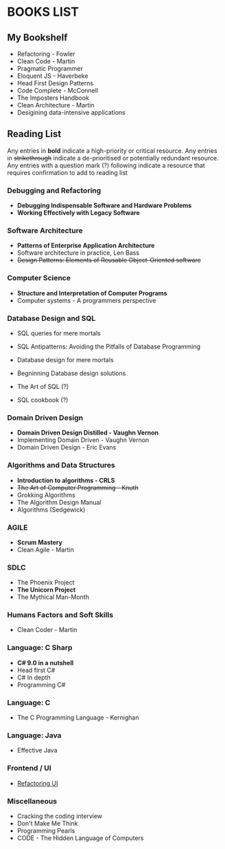 # BOOKS LIST

## My Bookshelf

- Refactoring - Fowler
- Clean Code - Martin
- Pragmatic Programmer
- Eloquent JS - Haverbeke
- Head First Design Patterns
- Code Complete - McConnell
- The Imposters Handbook
- Clean Architecture - Martin
- Desigining data-intensive applications

## Reading List

Any entries in **bold** indicate a high-priority or critical resource. Any entries in ~~strikethrough~~ indicate a de-prioritised or potentially redundant resource. Any entries with a question mark (?) following indicate a resource that requires confirmation to add to reading list

### Debugging and Refactoring

- **Debugging Indispensable Software and Hardware Problems**
- **Working Effectively with Legacy Software**

### Software Architecture

- **Patterns of Enterprise Application Architecture**
- Software architecture in practice, Len Bass
- ~~Design Patterns: Elements of Reusable Object-Oriented software~~

### Computer Science

- **Structure and Interpretation of Computer Programs**
- Computer systems - A programmers perspective

### Database Design and SQL

- SQL queries for mere mortals
- SQL Antipatterns: Avoiding the Pitfalls of Database Programming
- Database design for mere mortals
- Begninning Database design solutions

- The Art of SQL (?)
- SQL cookbook (?)

### Domain Driven Design

- **Domain Driven Design Distilled - Vaughn Vernon**
- Implementing Domain Driven - Vaughn Vernon
- Domain Driven Design - Eric Evans

### Algorithms and Data Structures

- **Introduction to algorithms - CRLS**
- ~~The Art of Computer Programming - Knuth~~
- Grokking Algorithms
- The Algorithm Design Manual
- Algorithms (Sedgewick)

### AGILE

- **Scrum Mastery**
- Clean Agile - Martin

### SDLC

- The Phoenix Project
- **The Unicorn Project**
- The Mythical Man-Month

### Humans Factors and Soft Skills

- Clean Coder - Martin

### Language: C Sharp

- **C# 9.0 in a nutshell**
- Head first C#
- C# In depth
- Programming C#

### Language: C

- The C Programming Language - Kernighan

### Language: Java

- Effective Java

### Frontend / UI

- [Refactoring UI](https://refactoringui.com/book/#get-refactoring-ui)

### Miscellaneous

- Cracking the coding interview
- Don't Make Me Think
- Programming Pearls
- CODE - The Hidden Language of Computers
